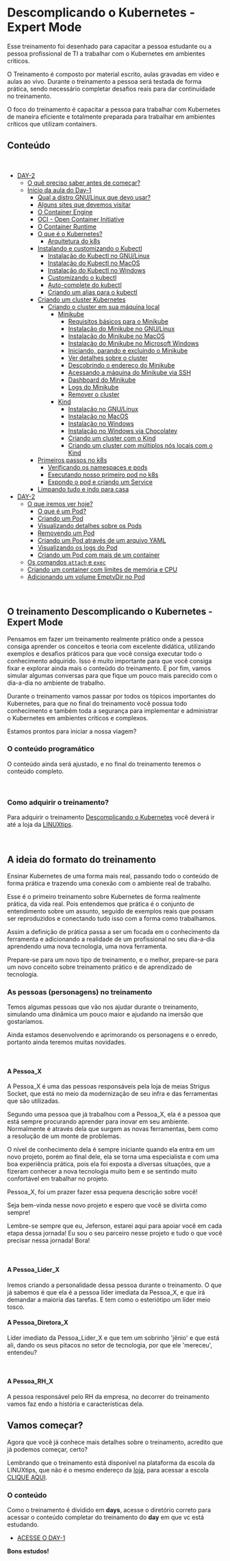 # Descomplicando o Kubernetes - Expert Mode

Esse treinamento foi desenhado para capacitar a pessoa estudante ou a pessoa profissional de TI a trabalhar com o Kubernetes em ambientes criticos.

O Treinamento é composto por material escrito, aulas gravadas em vídeo e aulas ao vivo. Durante o treinamento a pessoa será testada de forma prática, sendo necessário completar desafios reais para dar continuidade no treinamento.

O foco do treinamento é capacitar a pessoa para trabalhar com Kubernetes de maneira eficiente e totalmente preparada para trabalhar em ambientes críticos que utilizam containers.


## Conteúdo
&nbsp;
- [DAY-2](#day-2)
    - [O quê preciso saber antes de começar?](day-1/README.md#o-quê-preciso-saber-antes-de-começar)
    - [Inicio da aula do Day-1](day-1/README.md#inicio-da-aula-do-day-1)
        - [Qual a distro GNU/Linux que devo usar?](day-1/README.md#qual-a-distro-gnu/linux-que-devo-usar?)
        - [Alguns sites que devemos visitar](day-1/README.md#alguns-sites-que-devemos-visitar)
        - [O Container Engine](day-1/README.md#o-container-engine)
        - [OCI - Open Container Initiative](day-1/README.md#oci---open-container-initiative)
        - [O Container Runtime](day-1/README.md#o-container-runtime)
        - [O que é o Kubernetes?](day-1/README.md#o-que-é-o-kubernetes?)
            - [Arquitetura do k8s](day-1/README.md#arquitetura-do-k8s)
        - [Instalando e customizando o Kubectl](day-1/README.md#instalando-e-customizando-o-kubectl)
            - [Instalação do Kubectl no GNU/Linux](day-1/README.md#instalação-do-kubectl-no-gnu/linux)
            - [Instalação do Kubectl no MacOS](day-1/README.md#instalação-do-kubectl-no-macos)
            - [Instalação do Kubectl no Windows](day-1/README.md#instalação-do-kubectl-no-windows)
            - [Customizando o kubectl](day-1/README.md#customizando-o-kubectl)
            - [Auto-complete do kubectl](day-1/README.md#auto-complete-do-kubectl) 
            - [Criando um alias para o kubectl](day-1/README.md#criando-um-alias-para-o-kubectl)
        - [Criando um cluster Kubernetes](day-1/README.md#criando-um-cluster-kubernetes)
            - [Criando o cluster em sua máquina local](day-1/README.md#criando-o-cluster-em-sua-máquina-local)
                - [Minikube](day-1/README.md#minikube)
                    - [Requisitos básicos para o Minikube](day-1/README.md#requisitos-básicos-para-o-minikube)
                    - [Instalação do Minikube no GNU/Linux](day-1/README.md#instalação-do-minikube-no-gnu/linux)
                    - [Instalação do Minikube no MacOS](day-1/README.md#instalação-do-minikube-no-macos)
                    - [Instalação do Minikube no Microsoft Windows](day-1/README.md#instalação-do-minikube-no-microsoft-windows)
                    - [Iniciando, parando e excluindo o Minikube](day-1/README.md#iniciando,-parando-e-excluindo-o-minikube)
                    - [Ver detalhes sobre o cluster](day-1/README.md#ver-detalhes-sobre-o-cluster)
                    - [Descobrindo o endereço do Minikube](day-1/README.md#descobrindo-o-endereço-do-minikube)
                    - [Acessando a máquina do Minikube via SSH](day-1/README.md#acessando-a-máquina-do-minikube-via-ssh)
                    - [Dashboard do Minikube](day-1/README.md#dashboard-do-minikube)
                    - [Logs do Minikube](day-1/README.md#logs-do-minikube)
                    - [Remover o cluster](day-1/README.md#remover-o-cluster)
                - [Kind](day-1/README.md#kind)
                    - [Instalação no GNU/Linux](day-1/README.md#instalação-no-gnu/linux)
                    - [Instalação no MacOS](day-1/README.md#instalação-no-macos)
                    - [Instalação no Windows](day-1/README.md#instalação-no-windows)
                    - [Instalação no Windows via Chocolatey](day-1/README.md#instalação-no-windows-via-chocolatey)
                    - [Criando um cluster com o Kind](day-1/README.md#criando-um-cluster-com-o-kind)
                    - [Criando um cluster com múltiplos nós locais com o Kind](day-1/README.md#criando-um-cluster-com-múltiplos-nós-locais-com-o-kind)
        - [Primeiros passos no k8s](day-1/README.md#primeiros-passos-no-k8s)
            - [Verificando os namespaces e pods](day-1/README.md#verificando-os-namespaces-e-pods)
            - [Executando nosso primeiro pod no k8s](day-1/README.md#executando-nosso-primeiro-pod-no-k8s)
            - [Expondo o pod e criando um Service](day-1/README.md#expondo-o-pod-e-criando-um-service)
        - [Limpando tudo e indo para casa](day-1/README.md#limpando-tudo-e-indo-para-casa)
- [DAY-2](day-2/README.md#day-2)
  - [O que iremos ver hoje?](day-2/README.md#o-que-iremos-ver-hoje)
    - [O que é um Pod?](o-que-e-um-pod?)
    - [Criando um Pod](day-2/README.md#criando-um-pod)
    - [Visualizando detalhes sobre os Pods](day-2/README.md#visualizando-detalhes-sobre-os-pods)
    - [Removendo um Pod](day-2/README.md#removendo-um-pod)
    - [Criando um Pod através de um arquivo YAML](day-2/README.md#criando-um-pod-atraves-de-um-arquivo-yaml)
    - [Visualizando os logs do Pod](day-2/README.md#visualizando-os-logs-do-pod)
    - [Criando um Pod com mais de um container](day-2/README.md#criando-um-pod-com-mais-de-um-container)
  - [Os comandos `attach` e `exec`](day-2/README.md#os-comandos-attach-e-exec)
  - [Criando um container com limites de memória e CPU](day-2/README.md#criando-um-container-com-limites-de-memoria-e-cpu)
  - [Adicionando um volume EmptyDir no Pod](day-2/README.md#adicionando-um-volume-emptydir-no-pod)

&nbsp;


## O treinamento Descomplicando o Kubernetes - Expert Mode

Pensamos em fazer um treinamento realmente prático onde a pessoa consiga aprender os conceitos e teoria com excelente didática, utilizando exemplos e desafios práticos para que você consiga executar todo o conhecimento adquirido. Isso é muito importante para que você consiga fixar e explorar ainda mais o conteúdo do treinamento.
E por fim, vamos simular algumas conversas para que fique um pouco mais parecido com o dia-a-dia no ambiente de trabalho.

Durante o treinamento vamos passar por todos os tópicos importantes do Kubernetes, para que no final do treinamento você possua todo conhecimento e também toda a segurança para implementar e administrar o Kubernetes em ambientes críticos e complexos.

Estamos prontos para iniciar a nossa viagem?
&nbsp;

### O conteúdo programático

O conteúdo ainda será ajustado, e no final do treinamento teremos o conteúdo completo.


&nbsp;


### Como adquirir o treinamento?

Para adquirir o treinamento [Descomplicando o Kubernetes](https://www.linuxtips.io/) você deverá ir até a loja da [LINUXtips](https://www.linuxtips.io/).

&nbsp;

## A ideia do formato do treinamento

Ensinar Kubernetes de uma forma mais real, passando todo o conteúdo de forma prática e trazendo uma conexão com o ambiente real de trabalho.

Esse é o primeiro treinamento sobre Kubernetes de forma realmente prática, da vida real. Pois entendemos que prática é o conjunto de entendimento sobre um assunto, seguido de exemplos reais que possam ser reproduzidos e conectando tudo isso com a forma como trabalhamos.

Assim a definição de prática passa a ser um focada em o conhecimento da ferramenta e adicionando a realidade de um profissional no seu dia-a-dia aprendendo uma nova tecnologia, uma nova ferramenta.

Prepare-se para um novo tipo de treinamento, e o melhor, prepare-se para um novo conceito sobre treinamento prático e de aprendizado de tecnologia.
&nbsp;

### As pessoas (personagens) no treinamento

Temos algumas pessoas que vão nos ajudar durante o treinamento, simulando uma dinâmica um pouco maior e ajudando na imersão que gostaríamos. 


Ainda estamos desenvolvendo e aprimorando os personagens e o enredo, portanto ainda teremos muitas novidades.

&nbsp;

#### A Pessoa_X

A Pessoa_X é uma das pessoas responsáveis pela loja de meias Strigus Socket, que está no meio da modernização de seu infra e das ferramentas que são utilizadas.

Segundo uma pessoa que já trabalhou com a Pessoa_X, ela é a pessoa que está sempre procurando aprender para inovar em seu ambiente. Normalmente é através dela que surgem as novas ferramentas, bem como a resolução de um monte de problemas.

O nível de conhecimento dela é sempre iniciante quando ela entra em um novo projeto, porém ao final dele, ela se torna uma especialista e com uma boa experiência prática, pois ela foi exposta a diversas situações, que a fizeram conhecer a nova tecnologia muito bem e se sentindo muito confortável em trabalhar no projeto.

Pessoa_X, foi um prazer fazer essa pequena descrição sobre você! 

Seja bem-vinda nesse novo projeto e espero que você se divirta como sempre! 

Lembre-se sempre que eu, Jeferson, estarei aqui para apoiar você em cada etapa dessa jornada! Eu sou o seu parceiro nesse projeto e tudo o que você precisar nessa jornada! Bora!

&nbsp;

#### A Pessoa_Lider_X

Iremos criando a personalidade dessa pessoa durante o treinamento.
O que já sabemos é que ela é a pessoa líder imediata da Pessoa_X, e que irá demandar a maioria das tarefas. E tem como o esteriótipo um líder meio tosco.
&nbsp;

#### A Pessoa_Diretora_X

Líder imediato da Pessoa_Lider_X e que tem um sobrinho 'jênio' e que está ali, dando os seus pitacos no setor de tecnologia, por que ele 'mereceu', entendeu?

&nbsp;

#### A Pessoa_RH_X

A pessoa responsável pelo RH da empresa, no decorrer do treinamento vamos faz
endo a história e características dela.
&nbsp;


## Vamos começar?

Agora que você já conhece mais detalhes sobre o treinamento, acredito que já podemos começar, certo?

Lembrando que o treinamento está disponível na plataforma da escola da LINUXtips, que não é o mesmo endereço da [loja](https://www.linuxtips.io/), para acessar a escola [CLIQUE AQUI](https://www.linuxtips.io).
&nbsp;


### O conteúdo

Como o treinamento é dividido em **days**, acesse o diretório correto para acessar o conteúdo completar do treinamento do **day** em que vc está estudando.

- [ACESSE O DAY-1](day-1/README.md)

**Bons estudos!**

